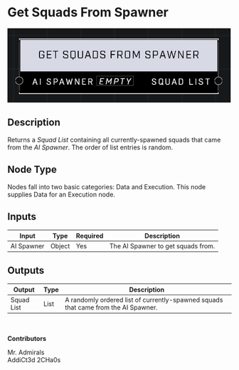 # Get Squads From Spawner
![](../../../.gitbook/assets/get-squads-from-spawner.png)

## Description
Returns a *Squad List* containing all currently-spawned squads that came from the *AI Spawner*. The order of list entries is random.

## Node Type
Nodes fall into two basic categories: Data and Execution. This node supplies Data for an Execution node.

## Inputs
| Input            | Type             | Required | Description												    |
|------------------|------------------|----------|--------------------------------------------------------------|
| AI Spawner       | Object           | Yes      | The AI Spawner to get squads from.						    |

## Outputs
| Output           | Type             | Description												                           |
|------------------|------------------|------------------------------------------------------------------------------------|
| Squad List       | List             | A randomly ordered list of currently-spawned squads that came from the AI Spawner. |

\
\
**Contributors**

Mr. Admirals\
AddiCt3d 2CHa0s
